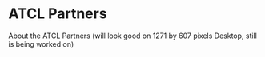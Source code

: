 # ATCL Partners
About the ATCL Partners (will look good on 1271 by 607 pixels Desktop, still is being worked on)
